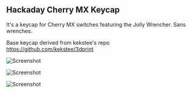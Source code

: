 ## Hackaday Cherry MX Keycap

It's a keycap for Cherry MX switches featuring the Jolly Wrencher. Sans wrenches.

Base keycap derived from kekstee's repo https://github.com/kekstee/3dprint

![Screenshot](https://raw.github.com/bbenchoff/CherryKeycap/master/Skull/keycap.png)

![Screenshot](https://raw.github.com/bbenchoff/CherryKeycap/master/Helmet/side.png)

![Screenshot](https://raw.github.com/bbenchoff/CherryKeycap/master/Helmet/threequarters.png)


